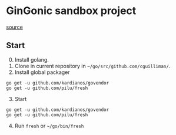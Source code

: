 # GinGonic sandbox project
[source](https://github.com/wangzitian0/golang-gin-starter-kit)

## Start

0. Install golang.
1. Clone in current repository in `~/go/src/github.com/cguilliman/`.
2. Install global packager 
```
go get -u github.com/kardianos/govendor
go get -u github.com/pilu/fresh
```
3. Start
```
go get -u github.com/kardianos/govendor
go get -u github.com/pilu/fresh
```
4. Run `fresh` or `~/go/bin/fresh`
